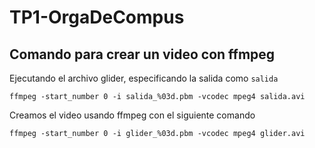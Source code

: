 # TP1-OrgaDeCompus
 
## Comando para crear un video con ffmpeg

Ejecutando el archivo glider, especificando la salida como `salida`

```shell
ffmpeg -start_number 0 -i salida_%03d.pbm -vcodec mpeg4 salida.avi

```

Creamos el video usando ffmpeg con el siguiente comando

```shell
ffmpeg -start_number 0 -i glider_%03d.pbm -vcodec mpeg4 glider.avi

```